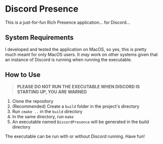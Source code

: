 # Discord Presence

This is a just-for-fun Rich Presence application... for Discord...

## System Requirements

I developed and tested the application on MacOS, so yes, this is pretty much meant for only MacOS users. It _may_ work on other systems given that an instance of Discord is running when running the executable.

## How to Use

> **PLEASE DO NOT RUN THE EXECUTABLE WHEN DISCORD IS STARTING UP, YOU ARE WARNED**

1. Clone the repository
2. (Recommended) Create a `build` folder in the project's directory
3. Run `cmake ..` in the `build` directory
4. In the same directory, run `make`
5. An executable named `DiscordPresence` will be generated in the build directory

The executable can be run with or without Discord running. Have fun!
